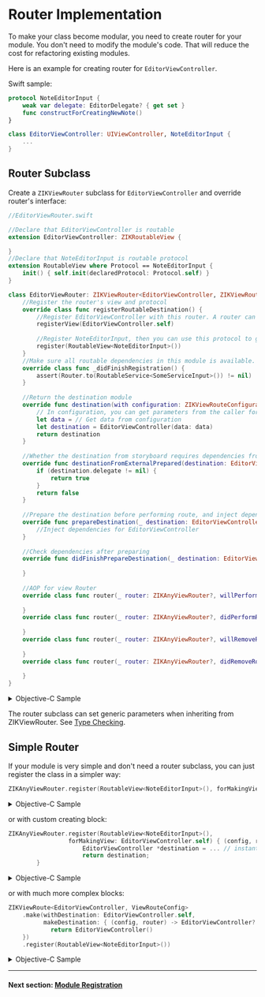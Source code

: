 # Router Implementation

To make your class become modular, you need to create router for your module. You don't need to modify the module's code. That will reduce the cost for refactoring existing modules.

Here is an example for creating router for `EditorViewController`.

Swift sample:

```swift
protocol NoteEditorInput {
    weak var delegate: EditorDelegate? { get set }
    func constructForCreatingNewNote()
}

class EditorViewController: UIViewController, NoteEditorInput {
    ...
}
```
## Router Subclass

Create a `ZIKViewRouter` subclass for `EditorViewController` and override router's interface:

```swift
//EditorViewRouter.swift

//Declare that EditorViewController is routable
extension EditorViewController: ZIKRoutableView {

}
//Declare that NoteEditorInput is routable protocol
extension RoutableView where Protocol == NoteEditorInput {
    init() { self.init(declaredProtocol: Protocol.self) }
}

class EditorViewRouter: ZIKViewRouter<EditorViewController, ZIKViewRouteConfiguration> {
    //Register the router's view and protocol
    override class func registerRoutableDestination() {
        //Register EditorViewController with this router. A router can register multi views, and a view can be registered with multi router
        registerView(EditorViewController.self)
        
        //Register NoteEditorInput, then you can use this protocol to get this router
        register(RoutableView<NoteEditorInput>())
    }
    //Make sure all routable dependencies in this module is available.
    override class func _didFinishRegistration() {
        assert(Router.to(RoutableService<SomeServiceInput>()) != nil)
    }
    
    //Return the destination module
    override func destination(with configuration: ZIKViewRouteConfiguration) -> EditorViewController? {
        // In configuration, you can get parameters from the caller for creating the instance
        let data = // Get data from configuration
        let destination = EditorViewController(data: data)
        return destination
    }
    
    //Whether the destination from storyboard requires dependencies from external
    override func destinationFromExternalPrepared(destination: EditorViewController) -> Bool {
        if (destination.delegate != nil) {
            return true
        }
        return false
    }
    
    //Prepare the destination before performing route, and inject dependencies
    override func prepareDestination(_ destination: EditorViewController, configuration: ZIKViewRouteConfiguration) {
        //Inject dependencies for EditorViewController
    }
    
    //Check dependencies after preparing
    override func didFinishPrepareDestination(_ destination: EditorViewController, configuration: ZIKViewRouteConfiguration) {
        
    }
    
    //AOP for view Router
    override class func router(_ router: ZIKAnyViewRouter?, willPerformRouteOnDestination destination: EditorViewController, fromSource source: Any?) {
        
    }
    override class func router(_ router: ZIKAnyViewRouter?, didPerformRouteOnDestination destination: EditorViewController, fromSource source: Any?) {
        
    }
    override class func router(_ router: ZIKAnyViewRouter?, willRemoveRouteOnDestination destination: EditorViewController, fromSource source: Any?) {
        
    }
    override class func router(_ router: ZIKAnyViewRouter?, didRemoveRouteOnDestination destination: EditorViewController, fromSource source: Any?) {
        
    }
}
```

<details><summary>Objective-C Sample</summary>

```objectivec
//NoteEditorInput.h

//Declare that NoteEditorInput is routable protocol
@protocol NoteEditorInput: ZIKViewRoutable
@property (nonatomic, weak) id<EditorDelegate> delegate;
- (void)constructForCreatingNewNote;
@end
```
```objectivec
@interface EditorViewController: UIViewController <NoteEditorInput>
@end
```

Create a `ZIKViewRouter` subclass for `EditorViewController`:

```objectivec
//EditorViewRouter.h
@interface EditorViewRouter : ZIKViewRouter
@end
```
```objectivec
//EditorViewRouter.m

//Declare that EditorViewController is routable
@interface EditorViewController (EditorViewRouter) <ZIKRoutableView>
@end
@implementation EditorViewController (EditorViewRouter)
@end

@implementation EditorViewRouter

//Register the router's view and protocol
+ (void)registerRoutableDestination {
    //Register EditorViewController with this router. A router can register multi views, and a view can be registered with multi router
    [self registerView:[EditorViewController class]];
    
    //Register NoteEditorInput, then you can use this protocol to get this router
    [self registerViewProtocol:ZIKRoutable(NoteEditorInput)];
}

//Return the destination module
- (nullable EditorViewController *)destinationWithConfiguration:(ZIKViewRouteConfiguration *)configuration {
    // In configuration, you can get parameters from the caller for creating the instance
    id data = // Get data from configuration    
    EditorViewController *destination = [[EditorViewController alloc] initWithData:data];
    return destination;
}

//Whether the destination from storyboard requires dependencies from external
- (BOOL)destinationFromExternalPrepared:(EditorViewController *)destination {
    if (destination.delegate != nil) {
        return YES;
    }
    return NO;
}

//Prepare the destination before performing route, and inject dependencies
- (void)prepareDestination:(EditorViewController *)destination configuration:(ZIKViewRouteConfiguration *)configuration {
    //Inject dependencies for EditorViewController
}

//Check dependencies after preparing
- (void)didFinishPrepareDestination:(EditorViewController *)destination configuration:(ZIKViewRouteConfiguration *)configuration {
    
}

//AOP for view router
+ (void)router:(nullable ZIKViewRouter *)router willPerformRouteOnDestination:(EditorViewController *)destination fromSource:(id)source {
    
}
+ (void)router:(nullable ZIKViewRouter *)router didPerformRouteOnDestination:(EditorViewController *)destination fromSource:(id)source {
    
}
+ (void)router:(nullable ZIKViewRouter *)router willRemoveRouteOnDestination:(EditorViewController *)destination fromSource:(id)source {
    
}
+ (void)router:(nullable ZIKViewRouter *)router didRemoveRouteOnDestination:(EditorViewController *)destination fromSource:(id)source {
    
}

@end
```
</details>

The router subclass can set generic parameters when inheriting from ZIKViewRouter. See [Type Checking](TypeChecking.md).

## Simple Router

If your module is very simple and don't need a router subclass, you can just register the class in a simpler way:

```swift
ZIKAnyViewRouter.register(RoutableView<NoteEditorInput>(), forMakingView: EditorViewController.self)
```

<details><summary>Objective-C Sample</summary>

```objectivec
[ZIKViewRouter registerViewProtocol:ZIKRoutable(NoteEditorInput) forMakingView:[EditorViewController class]];
```

</details>

or with custom creating block:

```swift
ZIKAnyViewRouter.register(RoutableView<NoteEditorInput>(), 
                 forMakingView: EditorViewController.self) { (config, router) -> NoteEditorInput? in
                     EditorViewController *destination = ... // instantiate your view controller
                     return destination;
        }

```

<details><summary>Objective-C Sample</summary>

```objectivec
[ZIKViewRouter
    registerViewProtocol:ZIKRoutable(NoteEditorInput)
    forMakingView:[EditorViewController class]
    making:^id _Nullable(ZIKViewRouteConfiguration *config, ZIKViewRouter *router) {
        EditorViewController *destination = ... // instantiate your view controller
        return destination;
 }];
```

</details>

or with much more complex blocks:

```swift
ZIKViewRoute<EditorViewController, ViewRouteConfig>
    .make(withDestination: EditorViewController.self,
          makeDestination: { (config, router) -> EditorViewController? in
            return EditorViewController()
    })
    .register(RoutableView<NoteEditorInput>())
```

<details><summary>Objective-C Sample</summary>

```objectivec
[ZIKViewRoute<EditorViewController *, ZIKViewRouteConfig *> 
	makeRouteWithDestination:[EditorViewController class] 
	makeDestination:^ EditorViewController * _Nullable(ZIKViewRouteConfig * _Nonnull config, __kindof ZIKRouter<EditorViewController *,ZIKViewRouteConfig *,ZIKViewRemoveConfiguration *> * _Nonnull router) {
        return [[EditorViewController alloc] init];
    }];
```
</details>

---
#### Next section: [Module Registration](ModuleRegistration.md)